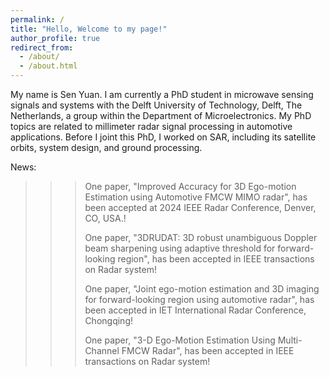 ```yaml
---
permalink: /
title: "Hello, Welcome to my page!"
author_profile: true
redirect_from: 
  - /about/
  - /about.html
---
```


My name is Sen Yuan. I am currently a PhD student in microwave sensing signals and systems with the Delft University of Technology, Delft, The Netherlands, a group within the Department of Microelectronics. My PhD topics are related to millimeter radar signal processing in automotive applications. Before I joint this PhD, I worked on SAR, including its satellite orbits, system design, and ground processing. 

News: 
>>> One paper, "Improved Accuracy for 3D Ego-motion Estimation using Automotive FMCW MIMO radar", has been accepted at 2024 IEEE Radar Conference, Denver, CO, USA.!
>>> 
>>> One paper, "3DRUDAT: 3D robust unambiguous Doppler beam sharpening using adaptive threshold for forward-looking region", has been accepted in IEEE transactions on Radar system!
>>> 
>>> One paper, "Joint ego-motion estimation and 3D imaging for forward-looking region using automotive radar", has been accepted in IET International Radar Conference, Chongqing!
>>> 
>>> One paper, "3-D Ego-Motion Estimation Using Multi-Channel FMCW Radar", has been accepted in IEEE transactions on Radar system!
>>>




